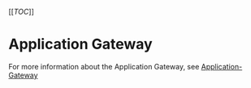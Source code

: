 [[_TOC_]]

# Application Gateway

For more information about the Application Gateway, see [Application-Gateway](/Azure/General-Documentation/Application-Gateway)
